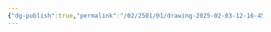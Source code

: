 ```yaml
---
{"dg-publish":true,"permalink":"/02/2501/01/drawing-2025-02-03-12-16-45-excalidraw/","tags":["Apps软件/Obsidian/plugins插件/excalidraw","English英语/雅思"],"noteIcon":""}
---
```

<style> .container {font-family: sans-serif; text-align: center;} .button-wrapper button {z-index: 1;height: 40px; width: 100px; margin: 10px;padding: 5px;} .excalidraw .App-menu_top .buttonList { display: flex;} .excalidraw-wrapper { height: 800px; margin: 50px; position: relative;} :root[dir="ltr"] .excalidraw .layer-ui__wrapper .zen-mode-transition.App-menu_bottom--transition-left {transform: none;} </style><script src="https://cdn.jsdelivr.net/npm/react@17/umd/react.production.min.js"></script><script src="https://cdn.jsdelivr.net/npm/react-dom@17/umd/react-dom.production.min.js"></script><script type="text/javascript" src="https://cdn.jsdelivr.net/npm/@excalidraw/excalidraw@0/dist/excalidraw.production.min.js"></script><div id="Drawing_2025-02-03_1216.45.excalidraw.md"></div><script>(function(){const InitialData={"type":"excalidraw","version":2,"source":"https://github.com/zsviczian/obsidian-excalidraw-plugin/releases/tag/2.8.1","elements":[{"id":"vgcgyUVu8bA42OlqGcbWb","type":"rectangle","x":-150.06197060522462,"y":-140.09000027059034,"width":373,"height":181.66665649414062,"angle":0,"strokeColor":"#1971c2","backgroundColor":"#b2f2bb","fillStyle":"solid","strokeWidth":2,"strokeStyle":"solid","roughness":1,"opacity":70,"groupIds":[],"frameId":null,"index":"aA","roundness":{"type":3},"seed":1571952242,"version":229,"versionNonce":1613778226,"isDeleted":false,"boundElements":[],"updated":1738556425518,"link":null,"locked":false},{"id":"RMA6culk","type":"text","x":-85.40768930789216,"y":-253.07831530827042,"width":264.97998046875,"height":25,"angle":0,"strokeColor":"#1e1e1e","backgroundColor":"transparent","fillStyle":"solid","strokeWidth":2,"strokeStyle":"solid","roughness":1,"opacity":100,"groupIds":[],"frameId":null,"index":"aC","roundness":null,"seed":1987907460,"version":199,"versionNonce":593860466,"isDeleted":false,"boundElements":[],"updated":1738569858866,"link":null,"locked":false,"text":"雅思-新东方1月预测-写作整合","rawText":"雅思-新东方1月预测-写作整合","fontSize":20,"fontFamily":5,"textAlign":"left","verticalAlign":"top","containerId":null,"originalText":"雅思-新东方1月预测-写作整合","autoResize":true,"lineHeight":1.25},{"id":"PxWnDGgY","type":"text","x":-130.31532410793528,"y":-131.96392558376613,"width":140,"height":25,"angle":0,"strokeColor":"#e03131","backgroundColor":"transparent","fillStyle":"solid","strokeWidth":2,"strokeStyle":"solid","roughness":1,"opacity":100,"groupIds":[],"frameId":null,"index":"aD","roundness":null,"seed":2126020356,"version":246,"versionNonce":1337657522,"isDeleted":false,"boundElements":[],"updated":1738556441252,"link":null,"locked":false,"text":"【社会生活类】","rawText":"【社会生活类】","fontSize":20,"fontFamily":5,"textAlign":"left","verticalAlign":"top","containerId":null,"originalText":"【社会生活类】","autoResize":true,"lineHeight":1.25},{"id":"P7GddnkX","type":"text","x":13.19076688906074,"y":-9.68905508549085,"width":36.69596862792969,"height":20,"angle":0,"strokeColor":"#2f9e44","backgroundColor":"#b2f2bb","fillStyle":"solid","strokeWidth":2,"strokeStyle":"solid","roughness":1,"opacity":70,"groupIds":[],"frameId":null,"index":"aG","roundness":null,"seed":906440068,"version":57,"versionNonce":2122393394,"isDeleted":false,"boundElements":[],"updated":1738556486196,"link":null,"locked":false,"text":"5/10","rawText":"5/10","fontSize":16,"fontFamily":5,"textAlign":"left","verticalAlign":"top","containerId":null,"originalText":"5/10","autoResize":true,"lineHeight":1.25},{"id":"GsyZ7iKc","type":"text","x":-127.72861565527344,"y":-189.09003078816846,"width":75.5999755859375,"height":30.999999999999986,"angle":0,"strokeColor":"#1971c2","backgroundColor":"#b2f2bb","fillStyle":"solid","strokeWidth":2,"strokeStyle":"solid","roughness":1,"opacity":70,"groupIds":[],"frameId":null,"index":"aK","roundness":null,"seed":1789929838,"version":29,"versionNonce":1174653618,"isDeleted":false,"boundElements":null,"updated":1738556471993,"link":null,"locked":false,"text":"大作文","rawText":"大作文","fontSize":24.79999999999999,"fontFamily":5,"textAlign":"left","verticalAlign":"top","containerId":null,"originalText":"大作文","autoResize":true,"lineHeight":1.25},{"id":"aMiSDtNt","type":"text","x":-131.72861565527344,"y":-88.09003078816846,"width":192.3808135986328,"height":25,"angle":0,"strokeColor":"#1971c2","backgroundColor":"#b2f2bb","fillStyle":"solid","strokeWidth":2,"strokeStyle":"solid","roughness":1,"opacity":70,"groupIds":[],"frameId":null,"index":"aM","roundness":null,"seed":1262650034,"version":60,"versionNonce":254500654,"isDeleted":false,"boundElements":null,"updated":1738569281160,"link":"[[雅思作文]]","locked":false,"text":"📍1. [[Hard work]]","rawText":"1. [[雅思作文|Hard work]]","fontSize":20,"fontFamily":5,"textAlign":"left","verticalAlign":"top","containerId":null,"originalText":"📍1. [[Hard work]]","autoResize":true,"lineHeight":1.25},{"text":"📍[[99 附件/2025年1月新东方雅思写作机经预测.pdf]]","fontSize":20,"fontFamily":5,"textAlign":"left","verticalAlign":"top","id":"MRROWHLy","type":"text","x":-262.8482695289264,"y":-215.59327297648818,"width":518.5007934570312,"height":25,"angle":0,"strokeColor":"#1971c2","backgroundColor":"transparent","fillStyle":"hachure","strokeWidth":1,"strokeStyle":"solid","roughness":1,"opacity":70,"roundness":null,"seed":97901,"version":30,"versionNonce":244357422,"updated":1738569856713,"isDeleted":false,"groupIds":[],"boundElements":[],"link":"[[99 附件/2025年1月新东方雅思写作机经预测.pdf]]","locked":false,"containerId":null,"originalText":"📍[[99 附件/2025年1月新东方雅思写作机经预测.pdf]]","rawText":"[[99 附件/2025年1月新东方雅思写作机经预测.pdf]]","lineHeight":1.25,"autoResize":true,"index":"aN","frameId":null}],"appState":{"theme":"light","viewBackgroundColor":"#ffffff","currentItemStrokeColor":"#1971c2","currentItemBackgroundColor":"#b2f2bb","currentItemFillStyle":"solid","currentItemStrokeWidth":2,"currentItemStrokeStyle":"solid","currentItemRoughness":1,"currentItemOpacity":70,"currentItemFontFamily":5,"currentItemFontSize":20,"currentItemTextAlign":"left","currentItemStartArrowhead":null,"currentItemEndArrowhead":"arrow","currentItemArrowType":"round","scrollX":295.40782431085,"scrollY":407.7823887904863,"zoom":{"value":1.191325},"currentItemRoundness":"round","gridSize":20,"gridStep":5,"gridModeEnabled":false,"gridColor":{"Bold":"rgba(217, 217, 217, 0.5)","Regular":"rgba(230, 230, 230, 0.5)"},"currentStrokeOptions":null,"frameRendering":{"enabled":true,"clip":true,"name":true,"outline":true},"objectsSnapModeEnabled":false,"activeTool":{"type":"selection","customType":null,"locked":false,"lastActiveTool":null}},"files":{}};InitialData.scrollToContent=true;App=()=>{const e=React.useRef(null),t=React.useRef(null),[n,i]=React.useState({width:void 0,height:void 0});return React.useEffect(()=>{i({width:t.current.getBoundingClientRect().width,height:t.current.getBoundingClientRect().height});const e=()=>{i({width:t.current.getBoundingClientRect().width,height:t.current.getBoundingClientRect().height})};return window.addEventListener("resize",e),()=>window.removeEventListener("resize",e)},[t]),React.createElement(React.Fragment,null,React.createElement("div",{className:"excalidraw-wrapper",ref:t},React.createElement(ExcalidrawLib.Excalidraw,{ref:e,width:n.width,height:n.height,initialData:InitialData,viewModeEnabled:!0,zenModeEnabled:!0,gridModeEnabled:!1})))},excalidrawWrapper=document.getElementById("Drawing_2025-02-03_1216.45.excalidraw.md");ReactDOM.render(React.createElement(App),excalidrawWrapper);})();</script>